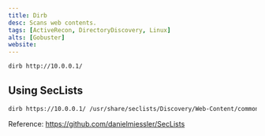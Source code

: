 ```yaml
---
title: Dirb
desc: Scans web contents.
tags: [ActiveRecon, DirectoryDiscovery, Linux]
alts: [Gobuster]
website:
---
```


```sh
dirb http://10.0.0.1/
```

## Using SecLists

```sh
dirb https://10.0.0.1/ /usr/share/seclists/Discovery/Web-Content/common.txt
```

Reference:
<a href="https://github.com/danielmiessler/SecLists" target="_blank" rel="noopener noreferrer">
    https://github.com/danielmiessler/SecLists
</a>